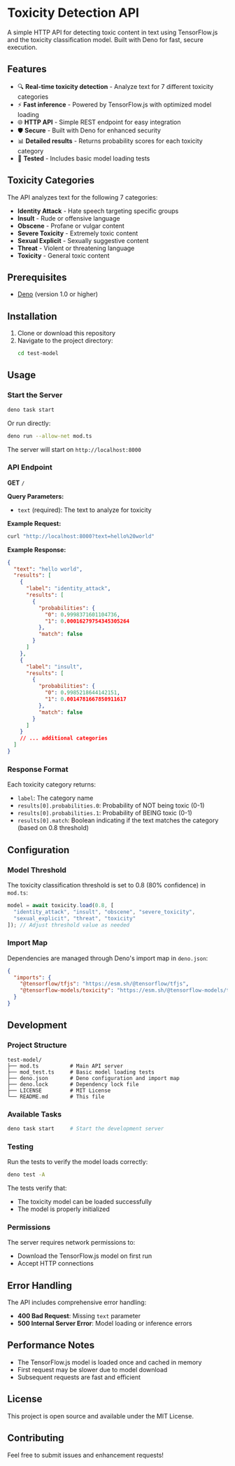 # Toxicity Detection API

A simple HTTP API for detecting toxic content in text using TensorFlow.js and the toxicity classification model. Built with Deno for fast, secure execution.

## Features

- 🔍 **Real-time toxicity detection** - Analyze text for 7 different toxicity categories
- ⚡ **Fast inference** - Powered by TensorFlow.js with optimized model loading
- 🌐 **HTTP API** - Simple REST endpoint for easy integration
- 🛡️ **Secure** - Built with Deno for enhanced security
- 📊 **Detailed results** - Returns probability scores for each toxicity category
- 🧪 **Tested** - Includes basic model loading tests

## Toxicity Categories

The API analyzes text for the following 7 categories:

- **Identity Attack** - Hate speech targeting specific groups
- **Insult** - Rude or offensive language
- **Obscene** - Profane or vulgar content
- **Severe Toxicity** - Extremely toxic content
- **Sexual Explicit** - Sexually suggestive content
- **Threat** - Violent or threatening language
- **Toxicity** - General toxic content

## Prerequisites

- [Deno](https://deno.land/) (version 1.0 or higher)

## Installation

1. Clone or download this repository
2. Navigate to the project directory:
   ```bash
   cd test-model
   ```

## Usage

### Start the Server

```bash
deno task start
```

Or run directly:
```bash
deno run --allow-net mod.ts
```

The server will start on `http://localhost:8000`

### API Endpoint

**GET** `/`

**Query Parameters:**
- `text` (required): The text to analyze for toxicity

**Example Request:**
```bash
curl "http://localhost:8000?text=hello%20world"
```

**Example Response:**
```json
{
  "text": "hello world",
  "results": [
    {
      "label": "identity_attack",
      "results": [
        {
          "probabilities": {
            "0": 0.9998371601104736,
            "1": 0.00016279754345305264
          },
          "match": false
        }
      ]
    },
    {
      "label": "insult",
      "results": [
        {
          "probabilities": {
            "0": 0.9985218644142151,
            "1": 0.0014781667850911617
          },
          "match": false
        }
      ]
    }
    // ... additional categories
  ]
}
```

### Response Format

Each toxicity category returns:
- `label`: The category name
- `results[0].probabilities.0`: Probability of NOT being toxic (0-1)
- `results[0].probabilities.1`: Probability of BEING toxic (0-1)
- `results[0].match`: Boolean indicating if the text matches the category (based on 0.8 threshold)

## Configuration

### Model Threshold

The toxicity classification threshold is set to 0.8 (80% confidence) in `mod.ts`:

```typescript
model = await toxicity.load(0.8, [
  "identity_attack", "insult", "obscene", "severe_toxicity",
  "sexual_explicit", "threat", "toxicity"
]); // Adjust threshold value as needed
```

### Import Map

Dependencies are managed through Deno's import map in `deno.json`:

```json
{
  "imports": {
    "@tensorflow/tfjs": "https://esm.sh/@tensorflow/tfjs",
    "@tensorflow-models/toxicity": "https://esm.sh/@tensorflow-models/toxicity"
  }
}
```

## Development

### Project Structure

```
test-model/
├── mod.ts          # Main API server
├── mod_test.ts     # Basic model loading tests
├── deno.json       # Deno configuration and import map
├── deno.lock       # Dependency lock file
├── LICENSE         # MIT License
└── README.md       # This file
```

### Available Tasks

```bash
deno task start     # Start the development server
```

### Testing

Run the tests to verify the model loads correctly:

```bash
deno test -A
```

The tests verify that:
- The toxicity model can be loaded successfully
- The model is properly initialized

### Permissions

The server requires network permissions to:
- Download the TensorFlow.js model on first run
- Accept HTTP connections

## Error Handling

The API includes comprehensive error handling:

- **400 Bad Request**: Missing `text` parameter
- **500 Internal Server Error**: Model loading or inference errors

## Performance Notes

- The TensorFlow.js model is loaded once and cached in memory
- First request may be slower due to model download
- Subsequent requests are fast and efficient

## License

This project is open source and available under the MIT License.

## Contributing

Feel free to submit issues and enhancement requests! 